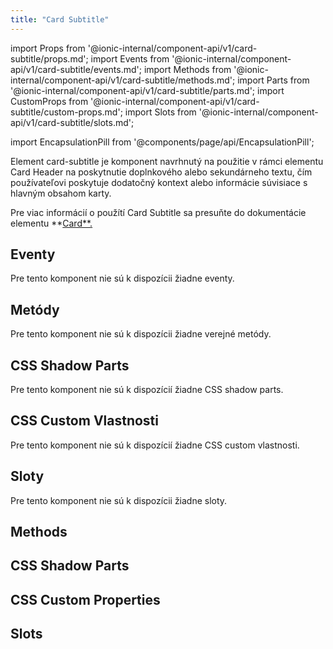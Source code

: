 ```yaml
---
title: "Card Subtitle"
---
```

import Props from '@ionic-internal/component-api/v1/card-subtitle/props.md';
import Events from '@ionic-internal/component-api/v1/card-subtitle/events.md';
import Methods from '@ionic-internal/component-api/v1/card-subtitle/methods.md';
import Parts from '@ionic-internal/component-api/v1/card-subtitle/parts.md';
import CustomProps from '@ionic-internal/component-api/v1/card-subtitle/custom-props.md';
import Slots from '@ionic-internal/component-api/v1/card-subtitle/slots.md';

import EncapsulationPill from '@components/page/api/EncapsulationPill';

<EncapsulationPill type="shadow" />

Element card-subtitle je komponent navrhnutý na použitie v rámci elementu Card Header na poskytnutie doplnkového alebo sekundárneho textu, čím používateľovi poskytuje dodatočný kontext alebo informácie súvisiace s hlavným obsahom karty.

Pre viac informácií o použítí Card Subtitle sa presuňte do dokumentácie elementu **[Card**.](https://www.notion.so/Card-1fff2f892aa7490db5637e5b7e096129?pvs=21)

## Eventy

Pre tento komponent nie sú k dispozícii žiadne eventy.

## Metódy[](https://ionicframework.com/docs/api/badge#methods)

Pre tento komponent nie sú k dispozícii žiadne verejné metódy.

## CSS Shadow Parts[](https://ionicframework.com/docs/api/badge#css-shadow-parts)

Pre tento komponent nie sú k dispozícií žiadne CSS shadow parts.

## CSS Custom Vlastnosti

Pre tento komponent nie sú k dispozícií žiadne CSS custom vlastnosti.

## Sloty

Pre tento komponent nie sú k dispozícii žiadne sloty.

## Methods
<Methods />

## CSS Shadow Parts
<Parts />

## CSS Custom Properties
<CustomProps />

## Slots
<Slots />

